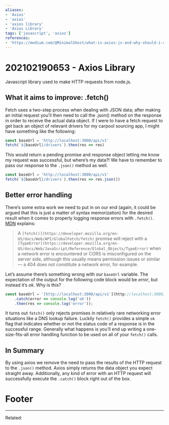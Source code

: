 ```yaml
---
aliases:
- 'Axios'
- 'axios'
- 'axios library'
- 'Axios Library'
tags: ['javascript', 'axios']
references:
- 'https://medium.com/@MinimalGhost/what-is-axios-js-and-why-should-i-care-7eb72b111dc0'
---
```


# 202102190653 - Axios Library
Javascript library used to make HTTP requests from node.js.
## What it aims to improve: .fetch()
Fetch uses a two-step process when dealing with JSON data; after making an initial request you’ll then need to call the .json() method on the response in order to receive the actual data object. If I were to have a fetch request to get back an object of relevant drivers for my carpool sourcing app, I might have something like the following:

```js
const baseUrl = 'http://localhost:3000/api/v1'
fetch(`${baseUrl}/drivers`).then(res => res)
```
This would return a pending promise and response object letting me know my request was successful, but where’s my data?! We have to remember to pass our response to the `.json()` method as well.
```js
const baseUrl = 'http://localhost:3000/api/v1'
fetch(`${baseUrl}/drivers`).then(res => res.json())
```
## Better error handling
There’s some extra work we need to put in on our end (again, it could be argued that this is just a matter of syntax memorization) for the desired result when it comes to properly logging response errors with `.fetch()`. [MDN](https://developer.mozilla.org/en-US/docs/Web/API/Fetch_API/Using_Fetch#Checking_that_the_fetch_was_successful) explains:

> A `[fetch()](https://developer.mozilla.org/en-US/docs/Web/API/GlobalFetch/fetch)` promise will reject with a `[TypeError](https://developer.mozilla.org/en-US/docs/Web/JavaScript/Reference/Global_Objects/TypeError)` when a network error is encountered or CORS is misconfigured on the server side, although this usually means permission issues or similar — a 404 does not constitute a network error, for example.

Let’s assume there’s something wrong with our `baseUrl` variable. The expectation of the output for the following code block would be _error_, but instead it’s _ok._ Why is this?
```js
const baseUrl = '[http://localhost:3000/api/v1'](http://localhost:3000/api/v1')fetch(\`${baseUrl}/drivers\`)  
    .catch(error => console.log('ok'))  
    .then(res => console.log('error'));
```
It turns out `fetch()` only rejects promises in relatively rare networking error situations like a DNS lookup failure. Luckily `fetch()` provides a simple `ok` flag that indicates whether or not the status code of a response is in the successful range. Generally what happens is you’ll end up writing a one-size-fits-all error handling function to be used on all of your `fetch()` calls.
## In Summary
By using axios we remove the need to pass the results of the HTTP request to the `.json()` method. Axios simply returns the data object you expect straight away. Additionally, any kind of error with an HTTP request will successfully execute the `.catch()` block right out of the box.

# Footer
---
Related: